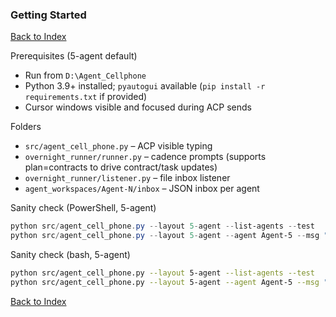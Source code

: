 ### Getting Started

[Back to Index](00_INDEX.md)

Prerequisites (5-agent default)
- Run from `D:\Agent_Cellphone`
- Python 3.9+ installed; `pyautogui` available (`pip install -r requirements.txt` if provided)
- Cursor windows visible and focused during ACP sends

Folders
- `src/agent_cell_phone.py` – ACP visible typing
- `overnight_runner/runner.py` – cadence prompts (supports plan=contracts to drive contract/task updates)
- `overnight_runner/listener.py` – file inbox listener
- `agent_workspaces/Agent-N/inbox` – JSON inbox per agent

Sanity check (PowerShell, 5-agent)
```powershell
python src/agent_cell_phone.py --layout 5-agent --list-agents --test
python src/agent_cell_phone.py --layout 5-agent --agent Agent-5 --msg "[VERIFY] Hello" --tag verify
```

Sanity check (bash, 5-agent)
```bash
python src/agent_cell_phone.py --layout 5-agent --list-agents --test
python src/agent_cell_phone.py --layout 5-agent --agent Agent-5 --msg "[VERIFY] Hello" --tag verify
```




[Back to Index](00_INDEX.md)

